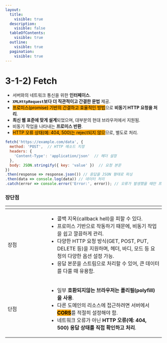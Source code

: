 ```yaml
---
layout:
  title:
    visible: true
  description:
    visible: false
  tableOfContents:
    visible: true
  outline:
    visible: true
  pagination:
    visible: true
---
```


# 3-1-2) Fetch

* 서버와의 네트워크 통신을 위한 **인터페이스**.
* **`XMLHttpRequest`보다 더 직관적이고 간결한 문법** 제공.
* <mark style="background-color:orange;">프로미스(promise) 기반의 간결하고 효율적인 방법</mark>으로 **비동기 HTTP 요청을 처리**.
* **최신 웹 표준에 맞게 설계**되었으며, 대부분의 현대 브라우저에서 지원됨.
* 비동기 작업을 나타내는 **프로미스 반환**.
* <mark style="background-color:orange;">HTTP 오류 상태(예: 404, 500)는 reject되지 않으</mark>므로, 별도로 처리.

```javascript
fetch('https://example.com/data', {
  method: 'POST',  // HTTP 메소드 지정
  headers: {
    'Content-Type': 'application/json'  // 헤더 설정
  },
  body: JSON.stringify({ key: 'value' })  // 요청 본문
})
.then(response => response.json()) // 응답을 JSON 형태로 파싱
.then(data => console.log(data)) // 데이터 처리
.catch(error => console.error('Error:', error)); // 오류가 발생했을 때만 프로미스를 reject. 
```

### 장단점

<table><thead><tr><th width="116"></th><th></th></tr></thead><tbody><tr><td>장점</td><td><ul><li>콜백 지옥(callback hell)을 피할 수 있다.</li><li>프로미스 기반으로 작동하기 때문에, 비동기 작업을 쉽고 깔끔하게 관리.</li><li>다양한 HTTP 요청 방식(GET, POST, PUT, DELETE 등)을 지원하며, 헤더, 바디, 모드 등 요청의 다양한 옵션 설정 가능.</li><li>응답 본문을 스트림으로 처리할 수 있어, 큰 데이터를 다룰 때 유용함.</li></ul></td></tr><tr><td>단점</td><td><ul><li>일부 <strong>호환되지않는 브라우저는 폴리필(polyfill)을 사용</strong>.</li><li>다른 도메인의 리소스에 접근하려면 서버에서 <mark style="background-color:orange;"><strong>CORS</strong></mark>를 적절히 설정해야 함.</li><li>네트워크 오류가 아닌 <strong>HTTP 오류(예: 404, 500) 응답 상태를 직접 확인하고 처리</strong>.</li></ul></td></tr></tbody></table>
